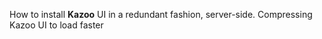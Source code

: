 How to install **Kazoo** UI in a redundant fashion, server-side. Compressing Kazoo UI to load faster
 
